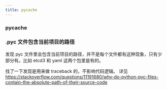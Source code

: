 ```yaml
---
title: pycache
---
```



### __pycache__

### .pyc 文件包含当前项目的路径

发现 pyc 文件里会包含当前项目的路径，并不是每个文件都有这种现象，只有少部分有。比如 etcd3 和 yaml 这两个包里是有的。

找了一下发现是用来做 traceback 的，不影响代码逻辑。
详见 https://stackoverflow.com/questions/11191680/why-do-python-pyc-files-contain-the-absolute-path-of-their-source-code
